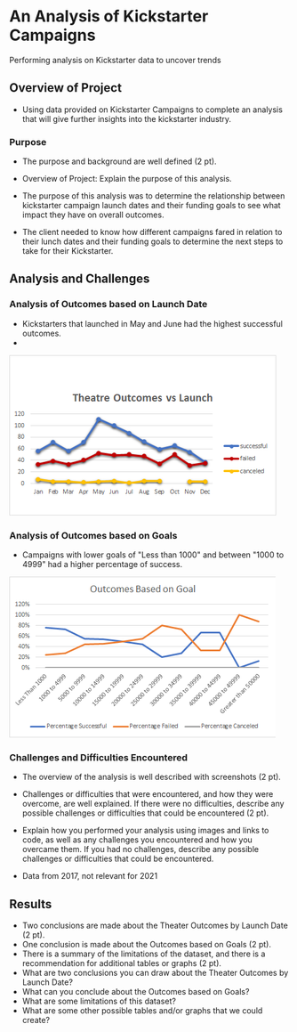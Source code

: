 # An Analysis of Kickstarter Campaigns
Performing analysis on Kickstarter data to uncover trends

## Overview of Project
* Using data provided on Kickstarter Campaigns to complete an analysis that will give further insights into the kickstarter industry.

### Purpose
* The purpose and background are well defined (2 pt).
* Overview of Project: Explain the purpose of this analysis.

* The purpose of this analysis was to determine the relationship between kickstarter campaign launch dates and their funding goals to see what impact they have on overall outcomes.
* The client needed to know how different campaigns fared in relation to their lunch dates and their funding goals to determine the next steps to take for their Kickstarter.

## Analysis and Challenges

### Analysis of Outcomes based on Launch Date
* Kickstarters that launched in May and June had the highest successful outcomes.
* 
![goals](Theatre_Outcomes_vs_Launch.png)

### Analysis of Outcomes based on Goals
* Campaigns with lower goals of "Less than 1000" and between "1000 to 4999" had a higher percentage of success.

![goals](Outcomes_vs_Goals.png)

### Challenges and Difficulties Encountered
* The overview of the analysis is well described with screenshots (2 pt).
* Challenges or difficulties that were encountered, and how they were overcome, are well explained. If there were no difficulties, describe any possible challenges or difficulties that could be encountered (2 pt).
* Explain how you performed your analysis using images and links to code, as well as any challenges you encountered and how you overcame them. If you had no challenges, describe any possible challenges or difficulties that could be encountered.

* Data from 2017, not relevant for 2021

## Results
* Two conclusions are made about the Theater Outcomes by Launch Date (2 pt).
* One conclusion is made about the Outcomes based on Goals (2 pt).
* There is a summary of the limitations of the dataset, and there is a recommendation for additional tables or graphs (2 pt).
* What are two conclusions you can draw about the Theater Outcomes by Launch Date?
* What can you conclude about the Outcomes based on Goals?
* What are some limitations of this dataset?
* What are some other possible tables and/or graphs that we could create?
